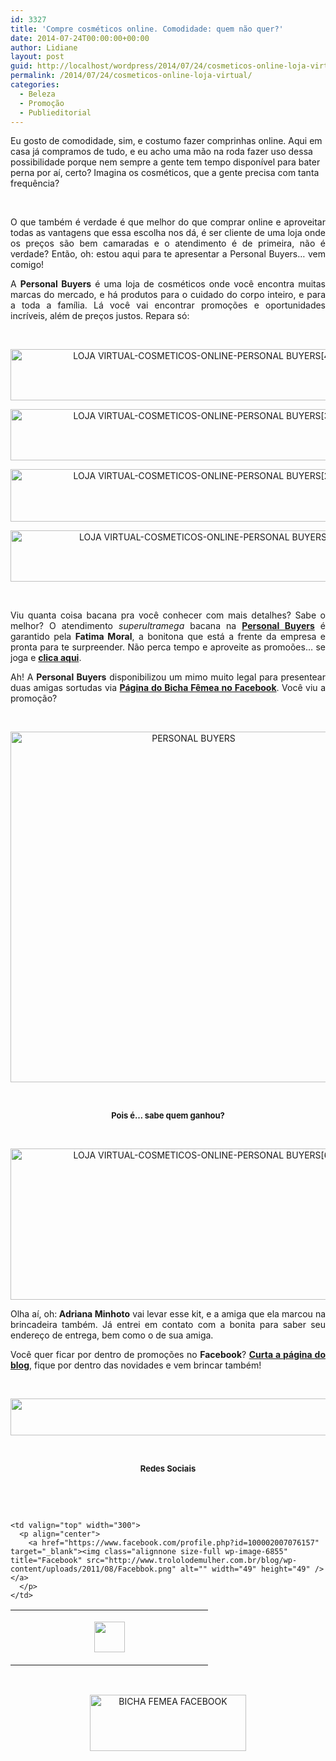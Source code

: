 ```yaml
---
id: 3327
title: 'Compre cosméticos online. Comodidade: quem não quer?'
date: 2014-07-24T00:00:00+00:00
author: Lidiane
layout: post
guid: http://localhost/wordpress/2014/07/24/cosmeticos-online-loja-virtual/
permalink: /2014/07/24/cosmeticos-online-loja-virtual/
categories:
  - Beleza
  - Promoção
  - Publieditorial
---
```

Eu gosto de comodidade, sim, e costumo fazer comprinhas online. Aqui em casa já compramos de tudo, e eu acho uma mão na roda fazer uso dessa possibilidade porque nem sempre a gente tem tempo disponível para bater perna por aí, certo? Imagina os cosméticos, que a gente precisa com tanta frequência?

&nbsp;

<p align="justify">
  O que também é verdade é que melhor do que comprar online e aproveitar todas as vantagens que essa escolha nos dá, é ser cliente de uma loja onde os preços são bem camaradas e o atendimento é de primeira, não é verdade? Então, oh: estou aqui para te apresentar a Personal Buyers… vem comigo!
</p>

<!--more-->

<p align="justify">
  A <strong>Personal Buyers</strong> é uma loja de cosméticos onde você encontra muitas marcas do mercado, e há produtos para o cuidado do corpo inteiro, e para a toda a família. Lá você vai encontrar promoções e oportunidades incríveis, além de preços justos. Repara só:
</p>

&nbsp;

<p align="center">
  <a href="http://www.trololodemulher.com.br/blog/wp-content/uploads/2014/07/LOJA-VIRTUAL-COSMETICOS-ONLINE-PERSONAL-BUYERS4.png"><img class="alignnone size-full wp-image-10250" src="http://www.trololodemulher.com.br/blog/wp-content/uploads/2014/07/LOJA-VIRTUAL-COSMETICOS-ONLINE-PERSONAL-BUYERS4.png" alt="LOJA VIRTUAL-COSMETICOS-ONLINE-PERSONAL BUYERS[4]" width="600" height="82" /></a>
</p>

<p align="center">
  <a href="http://www.trololodemulher.com.br/blog/wp-content/uploads/2014/07/LOJA-VIRTUAL-COSMETICOS-ONLINE-PERSONAL-BUYERS3.png"><img class="alignnone size-full wp-image-10249" src="http://www.trololodemulher.com.br/blog/wp-content/uploads/2014/07/LOJA-VIRTUAL-COSMETICOS-ONLINE-PERSONAL-BUYERS3.png" alt="LOJA VIRTUAL-COSMETICOS-ONLINE-PERSONAL BUYERS[3]" width="600" height="82" /></a>
</p>

<p align="center">
  <a href="http://www.trololodemulher.com.br/blog/wp-content/uploads/2014/07/LOJA-VIRTUAL-COSMETICOS-ONLINE-PERSONAL-BUYERS2.png"><img class="alignnone size-full wp-image-10248" src="http://www.trololodemulher.com.br/blog/wp-content/uploads/2014/07/LOJA-VIRTUAL-COSMETICOS-ONLINE-PERSONAL-BUYERS2.png" alt="LOJA VIRTUAL-COSMETICOS-ONLINE-PERSONAL BUYERS[2]" width="600" height="84" /></a>
</p>

<p align="center">
  <a href="http://www.trololodemulher.com.br/blog/wp-content/uploads/2014/07/LOJA-VIRTUAL-COSMETICOS-ONLINE-PERSONAL-BUYERS.png"><img class="alignnone size-full wp-image-10247" src="http://www.trololodemulher.com.br/blog/wp-content/uploads/2014/07/LOJA-VIRTUAL-COSMETICOS-ONLINE-PERSONAL-BUYERS.png" alt="LOJA VIRTUAL-COSMETICOS-ONLINE-PERSONAL BUYERS" width="600" height="82" /></a>
</p>

&nbsp;

<p align="justify">
  Viu quanta coisa bacana pra você conhecer com mais detalhes? Sabe o melhor? O atendimento <em>superultramega</em> bacana na <strong><a href="https://www.personalbuyers.com.br/" target="_blank">Personal Buyers</a></strong> é garantido pela <strong>Fatima Moral</strong>, a bonitona que está a frente da empresa e pronta para te surpreender. Não perca tempo e aproveite as promoões… se joga e <strong><a href="https://www.personalbuyers.com.br/" target="_blank">clica aqui</a></strong>.
</p>

<p align="justify">
  Ah! A <strong>Personal Buyers</strong> disponibilizou um mimo muito legal para presentear duas amigas sortudas via <strong><a href="https://www.facebook.com/bichafemea" target="_blank">Página do Bicha Fêmea no Facebook</a></strong>. Você viu a promoção?
</p>

&nbsp;

<p align="center">
  <a href="http://www.trololodemulher.com.br/blog/wp-content/uploads/2014/07/PERSONAL-BUYERS.png"><img class="alignnone size-full wp-image-10252" src="http://www.trololodemulher.com.br/blog/wp-content/uploads/2014/07/PERSONAL-BUYERS.png" alt="PERSONAL BUYERS" width="570" height="561" /></a>
</p>

&nbsp;

<p align="center">
  <strong><span style="font-size: small;">Pois é… sabe quem ganhou?</span></strong>
</p>

&nbsp;

<p align="center">
  <a href="http://www.trololodemulher.com.br/blog/wp-content/uploads/2014/07/LOJA-VIRTUAL-COSMETICOS-ONLINE-PERSONAL-BUYERS6.png"><img class="alignnone size-full wp-image-10259" src="http://www.trololodemulher.com.br/blog/wp-content/uploads/2014/07/LOJA-VIRTUAL-COSMETICOS-ONLINE-PERSONAL-BUYERS6.png" alt="LOJA VIRTUAL-COSMETICOS-ONLINE-PERSONAL BUYERS[6]" width="600" height="242" /></a>
</p>

<p align="justify">
  Olha aí, oh:<strong> Adriana Minhoto</strong> vai levar esse kit, e a amiga que ela marcou na brincadeira também. Já entrei em contato com a bonita para saber seu endereço de entrega, bem como o de sua amiga.
</p>

<p align="justify">
  Você quer ficar por dentro de promoções no <strong>Facebook</strong>? <strong><a href="https://www.facebook.com/bichafemea" target="_blank">Curta a página do blog</a></strong>, fique por dentro das novidades e vem brincar também!
</p>

&nbsp;

<p align="center">
  <a href="http://feedburner.google.com/fb/a/mailverify?uri=blogbichafemea&loc=pt_BR" target="_blank"><img class="alignnone size-full wp-image-8451" title="Assine o Bicha Fêmea grátis!" src="http://www.trololodemulher.com.br/blog/wp-content/uploads/2012/01/rodapé.png" alt="" width="600" height="59" /></a>
</p>

&nbsp;

<p align="center">
  <strong><span style="font-size: small;">Redes Sociais</span></strong>
</p>

&nbsp;

&nbsp;

<table border="0" width="600" cellspacing="0" cellpadding="2">
  <tr>
    <td valign="top" width="300">
      <p align="center">
        <a href="https://twitter.com/#%21/bichafemea" target="_blank"><img class="alignnone size-full wp-image-6857" title="Twitter" src="http://www.trololodemulher.com.br/blog/wp-content/uploads/2011/08/Twitter.png" alt="" width="49" height="49" /></a>
      </p>
    </td>
    
    <td valign="top" width="300">
      <p align="center">
        <a href="https://www.facebook.com/profile.php?id=100002007076157" target="_blank"><img class="alignnone size-full wp-image-6855" title="Facebook" src="http://www.trololodemulher.com.br/blog/wp-content/uploads/2011/08/Facebbok.png" alt="" width="49" height="49" /></a>
      </p>
    </td>
  </tr>
</table>

&nbsp;

<p style="text-align: center;">
  <a href="https://www.facebook.com/bichafemea" target="_blank"><img class="alignnone size-full wp-image-9849" src="http://www.trololodemulher.com.br/blog/wp-content/uploads/2014/01/BICHA-FEMEA-FACEBOOK1.png" alt="BICHA FEMEA FACEBOOK" width="250" height="90" /></a>
</p>
